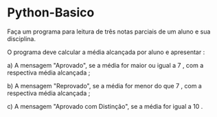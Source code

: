 # Python-Basico
Faça um programa para leitura de três notas parciais de um aluno  e sua  disciplina.

O programa deve calcular a  média alcançada por aluno  e apresentar :

a) A mensagem "Aprovado", se  a média for  maior ou igual a 7 , com a respectiva média  alcançada ; 

b) A mensagem "Reprovado", se  a média for  menor do que 7 , com  a respectiva média  alcançada ; 

c) A mensagem "Aprovado com Distinção", se a média for igual a 10 .

